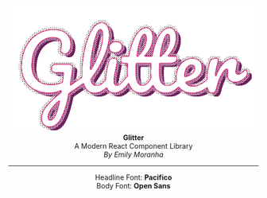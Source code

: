 <center>
<img src="GlitterLogoHoriz.png">
  <b>Glitter</b><br/>
 A Modern React Component Library<br/>
<em>By Emily Moranha</em>
<br/><hr/>
Headline Font: <b>Pacifico</b><br/>
Body Font: <b>Open Sans</b>
</center>
